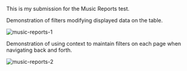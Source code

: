 This is my submission for the Music Reports test.

Demonstration of filters modifying displayed data on the table.

![music-reports-1](https://user-images.githubusercontent.com/61033057/189088458-e55cc8ce-6a24-4bbe-bc1c-197daaa2555b.gif)

Demonstration of using context to maintain filters on each page when navigating back and forth.

![music-reports-2](https://user-images.githubusercontent.com/61033057/189088515-a02c3169-40e0-4bab-9425-e55ef6c69e93.gif)
